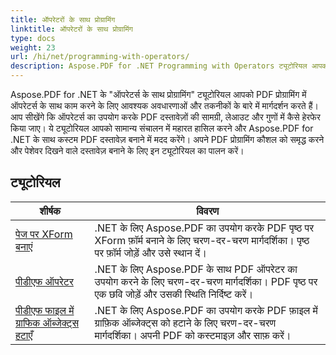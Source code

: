 ```yaml
---
title: ऑपरेटरों के साथ प्रोग्रामिंग
linktitle: ऑपरेटरों के साथ प्रोग्रामिंग
type: docs
weight: 23
url: /hi/net/programming-with-operators/
description: Aspose.PDF for .NET Programming with Operators ट्यूटोरियल आपको PDF प्रोग्रामिंग में ऑपरेटरों के साथ काम करने के लिए आवश्यक तकनीक सिखाते हैं।
---
```


Aspose.PDF for .NET के "ऑपरेटर्स के साथ प्रोग्रामिंग" ट्यूटोरियल आपको PDF प्रोग्रामिंग में ऑपरेटर्स के साथ काम करने के लिए आवश्यक अवधारणाओं और तकनीकों के बारे में मार्गदर्शन करते हैं। आप सीखेंगे कि ऑपरेटर्स का उपयोग करके PDF दस्तावेज़ों की सामग्री, लेआउट और गुणों में कैसे हेरफेर किया जाए। ये ट्यूटोरियल आपको सामान्य संचालन में महारत हासिल करने और Aspose.PDF for .NET के साथ कस्टम PDF दस्तावेज़ बनाने में मदद करेंगे। अपने PDF प्रोग्रामिंग कौशल को समृद्ध करने और पेशेवर दिखने वाले दस्तावेज़ बनाने के लिए इन ट्यूटोरियल का पालन करें।

## ट्यूटोरियल
| शीर्षक | विवरण |
| --- | --- | 
| [पेज पर XForm बनाएं](./draw-xform-on-page/) | .NET के लिए Aspose.PDF का उपयोग करके PDF पृष्ठ पर XForm फ़ॉर्म बनाने के लिए चरण-दर-चरण मार्गदर्शिका। पृष्ठ पर फ़ॉर्म जोड़ें और उसे स्थान दें। |  
| [पीडीएफ ऑपरेटर](./pdf-operators/) | .NET के लिए Aspose.PDF के साथ PDF ऑपरेटर का उपयोग करने के लिए चरण-दर-चरण मार्गदर्शिका। PDF पृष्ठ पर एक छवि जोड़ें और उसकी स्थिति निर्दिष्ट करें। |  
| [पीडीएफ फाइल में ग्राफिक ऑब्जेक्ट्स हटाएँ](./remove-graphics-objects/) | .NET के लिए Aspose.PDF का उपयोग करके PDF फ़ाइल में ग्राफ़िक ऑब्जेक्ट्स को हटाने के लिए चरण-दर-चरण मार्गदर्शिका। अपनी PDF को कस्टमाइज़ और साफ़ करें। |  